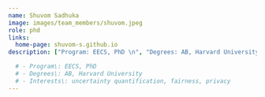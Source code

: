 ```yaml
---
name: Shuvom Sadhuka
image: images/team_members/shuvom.jpeg
role: phd
links:
  home-page: shuvom-s.github.io
description: ["Program: EECS, PhD \n", "Degrees: AB, Harvard University \n", "Interests: uncertainty quantification, fairness, privacy \n"]

  # - Program\: EECS, PhD
  # - Degrees\: AB, Harvard University
  # - Interests\: uncertainty quantification, fairness, privacy
---
```



